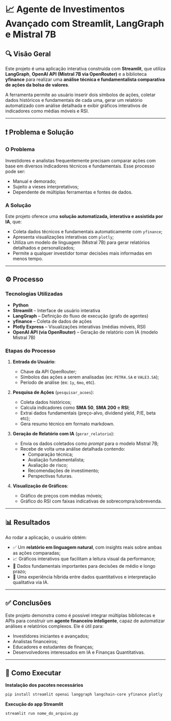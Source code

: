 # 📈 Agente de Investimentos Avançado com Streamlit, LangGraph e Mistral 7B

## 🔍 Visão Geral

Este projeto é uma aplicação interativa construída com **Streamlit**, que utiliza **LangGraph**, **OpenAI API (Mistral 7B via OpenRouter)** e a biblioteca **yfinance** para realizar uma **análise técnica e fundamentalista comparativa de ações da bolsa de valores**.

A ferramenta permite ao usuário inserir dois símbolos de ações, coletar dados históricos e fundamentais de cada uma, gerar um relatório automatizado com análise detalhada e exibir gráficos interativos de indicadores como médias móveis e RSI.

---

## ❗ Problema e Solução

### O Problema
Investidores e analistas frequentemente precisam comparar ações com base em diversos indicadores técnicos e fundamentais. Esse processo pode ser:
- Manual e demorado;
- Sujeito a vieses interpretativos;
- Dependente de múltiplas ferramentas e fontes de dados.

### A Solução
Este projeto oferece uma **solução automatizada, interativa e assistida por IA**, que:
- Coleta dados técnicos e fundamentais automaticamente com `yfinance`;
- Apresenta visualizações interativas com `plotly`;
- Utiliza um modelo de linguagem (Mistral 7B) para gerar relatórios detalhados e personalizados;
- Permite a qualquer investidor tomar decisões mais informadas em menos tempo.

---

## ⚙️ Processo

### Tecnologias Utilizadas
- **Python**
- **Streamlit** – Interface de usuário interativa
- **LangGraph** – Definição do fluxo de execução (grafo de agentes)
- **yfinance** – Coleta de dados de ações
- **Plotly Express** – Visualizações interativas (médias móveis, RSI)
- **OpenAI API (via OpenRouter)** – Geração de relatório com IA (modelo Mistral 7B)

### Etapas do Processo

1. **Entrada do Usuário**:
   - Chave da API OpenRouter;
   - Símbolos das ações a serem analisadas (ex: `PETR4.SA` e `VALE3.SA`);
   - Período de análise (ex: `1y`, `6mo`, etc).

2. **Pesquisa de Ações** (`pesquisar_acoes`):
   - Coleta dados históricos;
   - Calcula indicadores como **SMA 50**, **SMA 200** e **RSI**;
   - Extrai dados fundamentais (preço-alvo, dividend yield, P/E, beta etc);
   - Gera resumo técnico em formato markdown.

3. **Geração de Relatório com IA** (`gerar_relatorio`):
   - Envia os dados coletados como *prompt* para o modelo Mistral 7B;
   - Recebe de volta uma análise detalhada contendo:
     - Comparação técnica;
     - Avaliação fundamentalista;
     - Avaliação de risco;
     - Recomendações de investimento;
     - Perspectivas futuras.

4. **Visualização de Gráficos**:
   - Gráfico de preços com médias móveis;
   - Gráfico do RSI com faixas indicativas de sobrecompra/sobrevenda.

---

## 📊 Resultados

Ao rodar a aplicação, o usuário obtém:

- ✅ Um **relatório em linguagem natural**, com insights reais sobre ambas as ações comparadas;
- 📈 Gráficos interativos que facilitam a leitura visual da performance;
- 🔎 Dados fundamentais importantes para decisões de médio e longo prazo;
- 🤖 Uma experiência híbrida entre dados quantitativos e interpretação qualitativa via IA.

---

## ✅ Conclusões

Este projeto demonstra como é possível integrar múltiplas bibliotecas e APIs para construir um **agente financeiro inteligente**, capaz de automatizar análises e relatórios complexos. Ele é útil para:

- Investidores iniciantes e avançados;
- Analistas financeiros;
- Educadores e estudantes de finanças;
- Desenvolvedores interessados em IA e Finanças Quantitativas.
---

## 🚀 Como Executar

**Instalação dos pacotes necessários**
```bash
pip install streamlit openai langgraph langchain-core yfinance plotly
```

**Execução do app Streamlit**
```bash
streamlit run nome_do_arquivo.py
```
